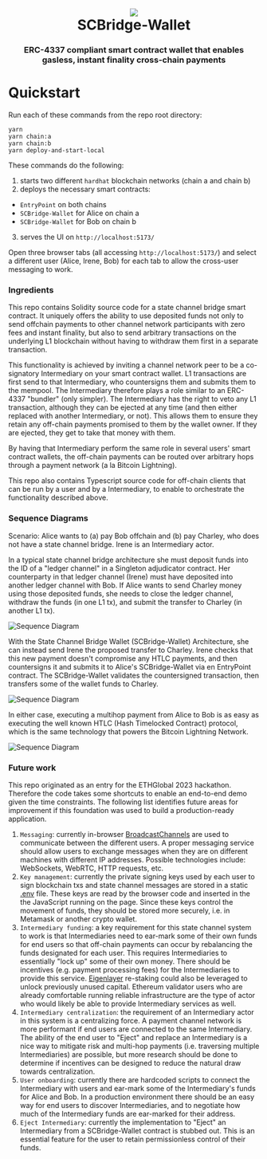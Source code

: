 <h1 align="center">
<div><img src="./docs/SCBridge-Wallet.png"><br>
SCBridge-Wallet
</h1>
<h3 align="center">
ERC-4337 compliant smart contract wallet that enables gasless, instant finality cross-chain payments
</h3>

# Quickstart

Run each of these commands from the repo root directory:

```
yarn
yarn chain:a
yarn chain:b
yarn deploy-and-start-local
```

These commands do the following:

1. starts two different `hardhat` blockchain networks (chain a and chain b)
2. deploys the necessary smart contracts:

- `EntryPoint` on both chains
- `SCBridge-Wallet` for Alice on chain a
- `SCBridge-Wallet` for Bob on chain b

3. serves the UI on `http://localhost:5173/`

Open three browser tabs (all accessing `http://localhost:5173/`) and select a different user (Alice, Irene, Bob) for each tab to allow the cross-user messaging to work.

### Ingredients

This repo contains Solidity source code for a state channel bridge smart contract. It uniquely offers the ability to use deposited funds not only to send offchain payments to other channel network participants with zero fees and instant finality, but also to send arbitrary transactions on the underlying L1 blockchain without having to withdraw them first in a separate transaction.

This functionality is achieved by inviting a channel network peer to be a co-signatory Intermediary on your smart contract wallet. L1 transactions are first send to that Intermediary, who countersigns them and submits them to the mempool. The Intermediary therefore plays a role similar to an ERC-4337 "bundler" (only simpler). The Intermediary has the right to veto any L1 transaction, although they can be ejected at any time (and then either replaced with another Intermediary, or not). This allows them to ensure they retain any off-chain payments promised to them by the wallet owner. If they are ejected, they get to take that money with them.

By having that Intermediary perform the same role in several users' smart contract wallets, the off-chain payments can be routed over arbitrary hops through a payment network (a la Bitcoin Lightning).

This repo also contains Typescript source code for off-chain clients that can be run by a user and by a Intermediary, to enable to orchestrate the functionality described above.

### Sequence Diagrams

Scenario: Alice wants to (a) pay Bob offchain and (b) pay Charley, who does not have a state channel bridge. Irene is an Intermediary actor.

In a typical state channel bridge architecture she must deposit funds into the ID of a "ledger channel" in a Singleton adjudicator contract. Her counterparty in that ledger channel (Irene) must have deposited into another ledger channel with Bob. If Alice wants to send Charley money using those deposited funds, she needs to close the ledger channel, withdraw the funds (in one L1 tx), and submit the transfer to Charley (in another L1 tx).

![Sequence Diagram](./docs/seq-typical-sc.png)

<!-- diagram source, edit at sequencediagram.org
fontawesome f182 Alice
fontawesome f233 Irene
fontawesome f183 Bob

fontawesome f0e3 Adjudicator #red
fontawesome f183 Charley

group #lightgreen Typical State Channel Bridge

Alice->Irene: ledger 10/0
Alice<-Irene: ack
Alice-#red>Adjudicator: deposit 10
Bob->Irene: ledger 0/10
Bob<-Irene: ack
Irene-#red>Adjudicator: deposit 10
group On-chain transaction flow
Alice->Irene: close ledger
Alice<-Irene: ack
Alice-#red>Adjudicator: withdraw 10
Adjudicator--#red>Alice: withdraw 10
Alice-#red>Charley: transfer 10
end
end
-->

With the State Channel Bridge Wallet (SCBridge-Wallet) Architecture, she can instead send Irene the proposed transfer to Charley. Irene checks that this new payment doesn't compromise any HTLC payments, and then countersigns it and submits it to Alice's SCBridge-Wallet via en EntryPoint contract. The SCBridge-Wallet validates the countersigned transaction, then transfers some of the wallet funds to Charley.

![Sequence Diagram](./docs/seq-sc-bridge-wallet.png)

<!-- diagram source, edit at sequencediagram.org
fontawesome f182 Alice
fontawesome f233 Irene
fontawesome f183 Bob

fontawesome f1c9 EntryPoint
fontawesome f1c9 SCW-Alice #green
fontawesome f1c9 SCW-Bob #green
fontawesome f183 Charley

group #ff00ff State Channel Bridge Wallet
Alice-#red>SCW-Alice: transfer 10 (direct from exchange, perhaps)
Bob->Irene: ledger Irene:10
Bob<-Irene: ack
Irene-#red>SCW-Bob: transfer 10
group On-chain transaction flow
Alice->Irene: proposed transfer
Irene-#red>EntryPoint: countersigned transfer
EntryPoint-#red>SCW-Alice: transfer 10
SCW-Alice->Charley: transfer 10
end
end
-->

In either case, executing a multihop payment from Alice to Bob is as easy as executing the well known HTLC (Hash Timelocked Contract) protocol, which is the same technology that powers the Bitcoin Lightning Network.

![Sequence Diagram](./docs/seq-off-chain-pay.png)

<!-- diagram source, edit at sequencediagram.org
fontawesome f182 Alice
fontawesome f233 Irene
fontawesome f183 Bob

group Off-chain payment from Alice to Bob via Irene
Alice->Bob: request an invoice
Bob->Alice: hash
Alice->Irene: add HTLC(hash,timeout,amount, sig, turnNum)
Irene->Bob: add HTLC
Bob->Irene: preimage + updated signed state
Irene->Alice: preimage + updated signed state
Irene->Bob: countersigned updated state
Alice->Irene: countersigned updated state
end
-->

### Future work

This repo originated as an entry for the ETHGlobal 2023 hackathon. Therefore the code takes some shortcuts to enable an end-to-end demo given the time constraints. The following list identifies future areas for improvement if this foundation was used to build a production-ready application.

1. `Messaging`: currently in-browser [BroadcastChannels](https://nodejs.org/api/worker_threads.html#class-broadcastchannel-extends-eventtarget) are used to communicate between the different users. A proper messaging service should allow users to exchange messages when they are on different machines with different IP addresses. Possible technologies include: WebSockets, WebRTC, HTTP requests, etc.
2. `Key management`: currently the private signing keys used by each user to sign blockchain txs and state channel messages are stored in a static [.env](./.env) file. These keys are read by the browser code and inserted in the the JavaScript running on the page. Since these keys control the movement of funds, they should be stored more securely, i.e. in Metamask or another crypto wallet.
3. `Intermediary funding`: a key requirement for this state channel system to work is that Intermediaries need to ear-mark some of their own funds for end users so that off-chain payments can occur by rebalancing the funds designated for each user. This requires Intermediaries to essentially "lock up" some of their own money. There should be incentives (e.g. payment processing fees) for the Intermediaries to provide this service. [Eigenlayer](https://docs.eigenlayer.xyz/overview/readme) re-staking could also be leveraged to unlock previously unused capital. Ethereum validator users who are already comfortable running reliable infrastructure are the type of actor who would likely be able to provide Intermediary services as well.
4. `Intermediary centralization`: the requirement of an Intermediary actor in this system is a centralizing force. A payment channel network is more performant if end users are connected to the same Intermediary. The ability of the end user to "Eject" and replace an Intermediary is a nice way to mitigate risk and multi-hop payments (i.e. traversing multiple Intermediaries) are possible, but more research should be done to determine if incentives can be designed to reduce the natural draw towards centralization.
5. `User onboarding`: currently there are hardcoded scripts to connect the Intermediary with users and ear-mark some of the Intermediary's funds for Alice and Bob. In a production environment there should be an easy way for end users to discover Intermediaries, and to negotiate how much of the Intermediary funds are ear-marked for their address.
6. `Eject Intermediary`: currently the implementation to "Eject" an Intermediary from a SCBridge-Wallet contract is stubbed out. This is an essential feature for the user to retain permissionless control of their funds.
